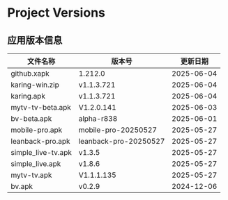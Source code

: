 # Project Versions
<!-- VERSION_TABLE_START -->
## 应用版本信息
| 文件名称 | 版本号 | 更新日期 |
|----------|--------|----------|
| github.xapk | 1.212.0 | 2025-06-04 |
| karing-win.zip | v1.1.3.721 | 2025-06-04 |
| karing.apk | v1.1.3.721 | 2025-06-04 |
| mytv-tv-beta.apk | V1.2.0.141 | 2025-06-03 |
| bv-beta.apk | alpha-r838 | 2025-06-01 |
| mobile-pro.apk | mobile-pro-20250527 | 2025-05-27 |
| leanback-pro.apk | leanback-pro-20250527 | 2025-05-27 |
| simple_live-tv.apk | v1.3.5 | 2025-05-27 |
| simple_live.apk | v1.8.6 | 2025-05-27 |
| mytv-tv.apk | V1.1.1.135 | 2025-05-27 |
| bv.apk | v0.2.9 | 2024-12-06 |
<!-- VERSION_TABLE_END -->
